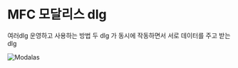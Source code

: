 # MFC 모달리스 dlg
여러dlg 운영하고 사용하는 방법
두 dlg 가 동시에 작동하면서 서로 데이터를 주고 받는 dlg

![Modalas](https://github.com/yjsm2818/mfcExam/assets/58519058/226ce33b-22c4-4edb-aa59-054939d53e52)
